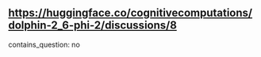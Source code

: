 ## https://huggingface.co/cognitivecomputations/dolphin-2_6-phi-2/discussions/8

contains_question: no